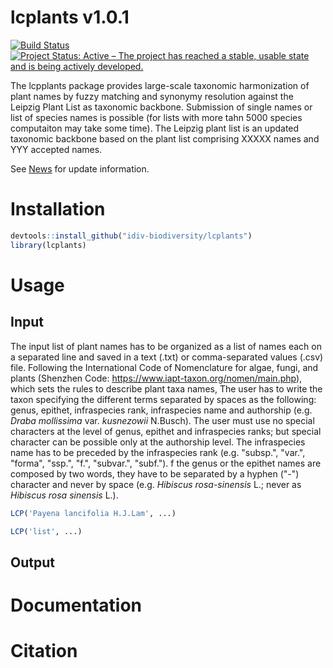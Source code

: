 # lcplants v1.0.1
[![Build Status](https://travis-ci.org/ropensci/lcplants.svg?branch=master)]()
[![Project Status: Active – The project has reached a stable, usable state and is being actively developed.](https://www.repostatus.org/badges/latest/active.svg)](https://www.repostatus.org/#active)

The lcpplants package provides large-scale taxonomic harmonization of plant names by fuzzy matching and synonymy resolution against the Leipzig Plant List as taxonomic backbone. Submission of single names or list of species names is possible (for lists with more tahn 5000 species computaiton may take some time). The Leipzig plant list is an updated taxonomic backbone based on the plant list comprising XXXXX names and YYY accepted names.


See [News](https://github.com/idiv-biodiversity/lcplants/NEWS.md) for update information.

# Installation

```r
devtools::install_github("idiv-biodiversity/lcplants")
library(lcplants)
```

# Usage

## Input
The input list of plant names has to be organized as a list of names each on a separated line and saved in a text (.txt) or comma-separated values (.csv) file. Following the International Code of Nomenclature for algae, fungi, and plants (Shenzhen Code: https://www.iapt-taxon.org/nomen/main.php), which sets the rules to describe plant taxa names, The user has to write the taxon specifying the different terms separated by spaces as the following: genus, epithet, infraspecies rank, infraspecies name and authorship (e.g. *Draba mollissima* var. *kusnezowii* N.Busch). The user must use no special characters at the level of genus, epithet and infraspecies  ranks; but special character can be possible only at the authorship level. The infraspecies name has to be  preceded by the infraspecies rank (e.g. "subsp.", "var.", "forma", "ssp.", "f.", "subvar.", "subf."). f the genus or the epithet names are composed by two words, they have to be separated by a hyphen ("-") character and never by space (e.g. *Hibiscus rosa-sinensis* L.; never as *Hibiscus rosa sinensis* L.).

```r
LCP('Payena lancifolia H.J.Lam', ...)

LCP('list', ...)

```

## Output

# Documentation


# Citation



